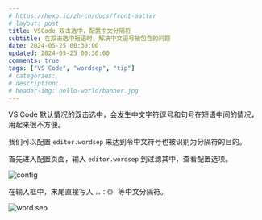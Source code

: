 ```yaml
---
# https://hexo.io/zh-cn/docs/front-matter
# layout: post
title: VSCode 双击选中，配置中文分隔符
subtitle: 在双击选中短语时，解决中文逗号被包含的问题
date: 2024-05-25 00:30:00
updated: 2024-05-25 00:30:00
comments: true
tags: ["VS Code", "wordsep", "tip"]
# categories:
# description:
# header-img: hello-world/banner.jpg
---
```


VS Code 默认情况的双击选中，会发生中文字符逗号和句号在短语中间的情况，用起来很不方便。

<!--more-->

我们可以配置 `editor.wordsep` 来达到令中文符号也被识别为分隔符的目的。

首先进入配置页面，输入 `editor.wordsep` 到过滤其中，查看配置选项。

![config](01.jpg)

在输入框中，末尾直接写入 `，。：《》` 等中文分隔符。

![word sep](02.jpg)
